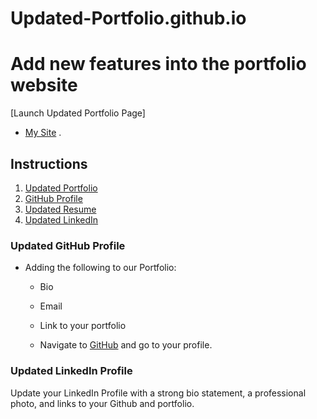 # Updated-Portfolio.github.io
# Add new features into the portfolio website 
[Launch Updated Portfolio Page]
*  [My Site](https://moesaidi76.github.io/saidi-personal-webstite-/) .


## Instructions

1. [Updated Portfolio](#updated-portfolio)
2. [GitHub Profile](#updated-github-profile)
3. [Updated Resume](#updated-resume)
4. [Updated LinkedIn](#updated-linkedin)

### Updated GitHub Profile 

* Adding the following to our Portfolio: 

    * Bio

    * Email

    * Link to your portfolio

  * Navigate to [GitHub](https://github.com/) and go to your profile.



### Updated LinkedIn Profile 

Update your LinkedIn Profile with a strong bio statement, a professional photo, and links to your Github and portfolio.


